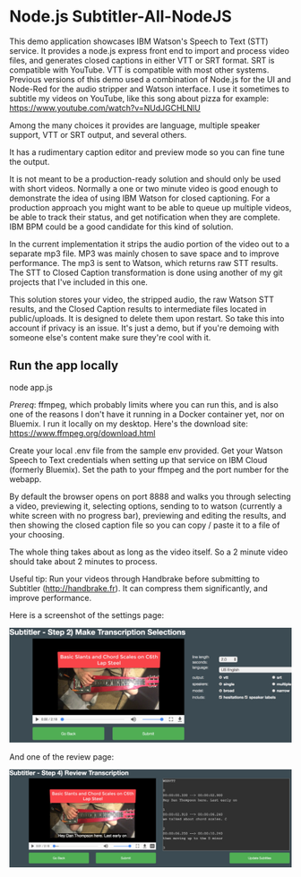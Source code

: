 # Node.js Subtitler-All-NodeJS

This demo application showcases IBM Watson's Speech to Text (STT) service. It provides a node.js express front end to import and process video files, and generates closed captions in either VTT or SRT format. SRT is compatible with YouTube. VTT is compatible with most other systems. Previous versions of this demo used a combination of Node.js for the UI and Node-Red for the audio stripper and Watson interface. I use it sometimes to subtitle my videos on YouTube, like this song about pizza for example: https://www.youtube.com/watch?v=NUdJGCHLNlU

Among the many choices it provides are language, multiple speaker support, VTT or SRT output, and several others.

It has a rudimentary caption editor and preview mode so you can fine tune the output.

It is not meant to be a production-ready solution and should only be used with short videos. Normally a one or two minute video is good enough to demonstrate the idea of using IBM Watson for closed captioning. For a production approach you might want to be able to queue up multiple videos, be able to track their status, and get notification when they are complete. IBM BPM could be a good candidate for this kind of solution.

In the current implementation it strips the audio portion of the video out to a separate mp3 file. MP3 was mainly chosen to save space and to improve performance. The mp3 is sent to Watson, which returns raw STT results. The STT to Closed Caption transformation is done using another of my git projects that I've included in this one.

This solution stores your video, the stripped audio, the raw Watson STT results, and the Closed Caption results to intermediate files located in public/uploads. It is designed to delete them upon restart. So take this into account if privacy is an issue. It's just a demo, but if you're demoing with someone else's content make sure they're cool with it.

## Run the app locally

node app.js

*Prereq*: ffmpeg, which probably limits where you can run this, and is also one of the reasons I don't have it running in a Docker container yet, nor on Bluemix. I run it locally on my desktop. Here's the download site: https://www.ffmpeg.org/download.html

Create your local .env file from the sample env provided. Get your Watson Speech to Text credentials when setting up that service on IBM Cloud (formerly Bluemix). Set the path to your ffmpeg and the port number for the webapp.

By default the browser opens on port 8888 and walks you through selecting a video, previewing it, selecting options, sending to to watson (currently a white screen with no progress bar), previewing and editing the results, and then showing the closed caption file so you can copy / paste it to a file of your choosing.

The whole thing takes about as long as the video itself. So a 2 minute video should take about 2 minutes to process.

Useful tip: Run your videos through Handbrake before submitting to Subtitler (http://handbrake.fr). It can compress them significantly, and improve performance.

Here is a screenshot of the settings page:

![Settings Page](imgs/settingsPage.png)

And one of the review page:

![Review Page](imgs/reviewPage.png)




